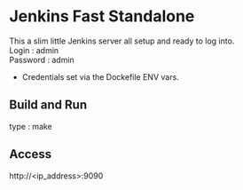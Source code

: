 # Jenkins Fast Standalone

This a slim little Jenkins server all setup and ready to log into.
<br>
Login : admin
<br>
Password : admin
<br>
* Credentials set via the Dockefile ENV vars.

## Build and Run
type : make

## Access
http://<ip_address>:9090
